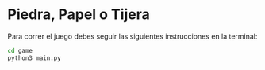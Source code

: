 # Piedra, Papel o Tijera

Para correr el juego debes seguir las siguientes instrucciones en la terminal:

```sh
cd game
python3 main.py
```